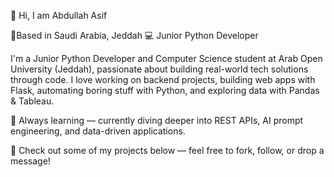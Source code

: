 👋 Hi, I am Abdullah Asif

📍Based in Saudi Arabia, Jeddah 
💻 Junior Python Developer

I'm a Junior Python Developer and Computer Science student at Arab Open University (Jeddah), passionate about building real-world tech solutions through code. I love working on backend projects, building web apps with Flask, automating boring stuff with Python, and exploring data with Pandas & Tableau.

🧠 Always learning — currently diving deeper into REST APIs, AI prompt engineering, and data-driven applications.

🔗 Check out some of my projects below — feel free to fork, follow, or drop a message!
